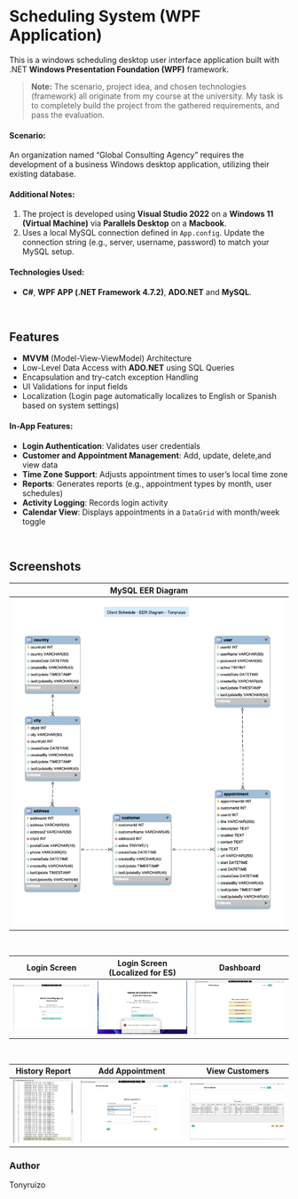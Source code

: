 # Scheduling System (WPF Application)
This is a windows scheduling desktop user interface application built with .NET **Windows Presentation Foundation (WPF)** framework.

> **Note:**
> The scenario, project idea, and chosen technologies (framework) all originate from my course at the university.
> My task is to completely build the project from the gathered requirements, and pass the evaluation. 

#### Scenario:
An organization named “Global Consulting Agency” requires the development of a business Windows desktop application, utilizing their existing database.

#### Additional Notes:
1. The project is developed using **Visual Studio 2022** on a **Windows 11 (Virtual Machine)** via **Parallels Desktop** on a **Macbook**.
2. Uses a local MySQL connection defined in `App.config`. Update the connection string (e.g., server, username, password) to match your MySQL setup.

#### Technologies Used:
- **C#**, **WPF APP (.NET Framework 4.7.2)**, **ADO.NET** and **MySQL**. 
<br>

## Features
-  **MVVM** (Model-View-ViewModel) Architecture
- Low-Level Data Access with **ADO.NET** using SQL Queries
- Encapsulation and try-catch exception Handling
- UI Validations for input fields
- Localization (Login page automatically localizes to English or Spanish based on system settings)

#### In-App Features:
- **Login Authentication**: Validates user credentials
- **Customer and Appointment Management**: Add, update, delete,and view data
- **Time Zone Support**: Adjusts appointment times to user’s local time zone
- **Reports**: Generates reports (e.g., appointment types by month, user schedules)
- **Activity Logging**: Records login activity
- **Calendar View**: Displays appointments in a `DataGrid` with month/week toggle

<br>

## Screenshots
| MySQL EER Diagram |
|-------------------|
| ![EER Diagram](screenshots/client_schedule_diagram_screenshot.png) |

<br>

| Login Screen | Login Screen (Localized for ES) | Dashboard |
|-----------|------------------|------------------|
| ![LoginScreen](screenshots/loginScreen.png) | ![loginScreenEs](screenshots/loginScreenEs.png) | ![dashboard](screenshots/dashboard.png) |

<br>

| History Report | Add Appointment | View Customers |
|-----------|------------------|------------------|
| ![HistoryReport](screenshots/HistoryReport.png) | ![AddAppointment](screenshots/AddAppointment.png) | ![ViewCustomers](screenshots/ViewCustomers.png) |


### Author
Tonyruizo
